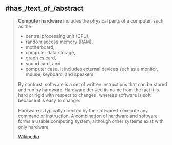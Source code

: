 ﻿---
aliases:
- "Computer hardware"
has_id_wikidata: Q3966
has_part_s_of_the_class: '[[_Standards/WikiData/WD~firmware,104851]]'
history_of_topic: "[[_Standards/WikiData/WD~history_of_computing_hardware,186148]]"
subclass_of:
- "[[_Standards/WikiData/WD~physical_technological_component,811909]]"
- "[[_Standards/WikiData/WD~electronic_device,2858615]]"
used_by:
- "[[_Standards/WikiData/WD~device_driver,1033951]]"
- "[[_Standards/WikiData/WD~operating_system,9135]]"
topic_s_main_template:
- "[[_Standards/WikiData/WD~Template_Infobox_computer_hardware,5857050]]"
- "[[_Standards/WikiData/WD~Template_Basic_computer_components,6405082]]"
image: "http://commons.wikimedia.org/wiki/Special:FilePath/Computer%20from%20inside%20018.jpg"
IEV_number: 171-01-20
IPTC_NewsCode: mediatopic/20000226
has_characteristic: "[[_Standards/WikiData/WD~form_factor,24574728]]"
Baidu_Tieba_name: 硬件
properties_for_this_type:
- "thermal design power"
- connector
- manufacturer
Wikidata_property:
- "video system"
- "audio system"
opposite_of: '[[_Standards/WikiData/WD~software,7397]]'
instance_of: '[[_Standards/WikiData/WD~electronics,11650]]'
part_of: '[[_Standards/WikiData/WD~computer,68]]'
OmegaWiki_Defined_Meaning: 396033
Amazon_com_browse_node: 541966
subreddit: hardware
Commons_gallery: "Computer hardware"
Commons_category: "Computer hardware"
Universal_Decimal_Classification: 004.3
---

## #has_/text_of_/abstract 

> **Computer hardware** includes the physical parts of a computer, such as the 
> - central processing unit (CPU), 
> - random access memory (RAM), 
> - motherboard, 
> - computer data storage, 
> - graphics card, 
> - sound card, and 
> - computer case. 
> It includes external devices such as a monitor, mouse, keyboard, and speakers.
>
> By contrast, software is a set of written  instructions that can be stored and run by hardware. 
> Hardware derived its name from the fact it is hard or rigid with respect to changes, 
> whereas software is soft because it is easy to change.
>
> Hardware is typically directed by the software to execute any command or instruction. 
> A combination of hardware and software forms a usable computing system, 
> although other systems exist with only hardware.
>
> [Wikipedia](https://en.wikipedia.org/wiki/Computer%20hardware)





